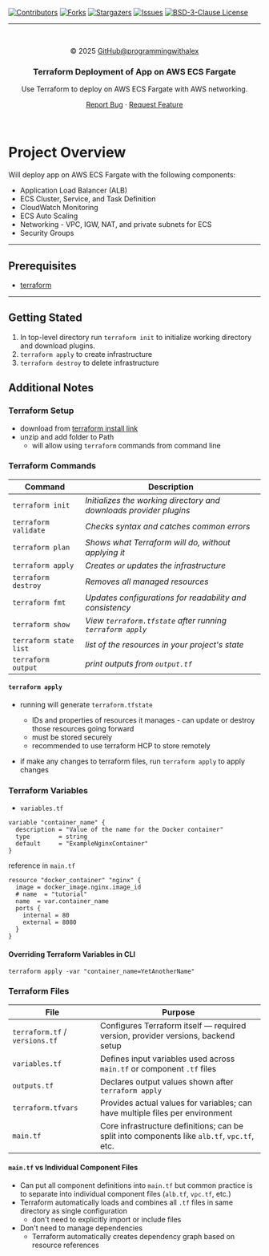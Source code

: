 <a id="readme-top"></a>

[![Contributors][contributors-shield]][contributors-url]
[![Forks][forks-shield]][forks-url]
[![Stargazers][stars-shield]][stars-url]
[![Issues][issues-shield]][issues-url]
[![BSD-3-Clause License][license-shield]][license-url]

---

<br/>
<div align="center">

© 2025 [GitHub@programmingwithalex](https://github.com/programmingwithalex)

### Terraform Deployment of App on AWS ECS Fargate

Use Terraform to deploy on AWS ECS Fargate with AWS networking.

[Report Bug](https://github.com/programmingwithalex/terraform_ecs_deployment/issues/new?labels=bug&template=bug-report---.md) · [Request Feature](https://github.com/programmingwithalex/terraform_ecs_deployment/issues/new?labels=enhancement&template=feature-request---.md)

</div>
<br/>

# Project Overview

Will deploy app on AWS ECS Fargate with the following components:

* Application Load Balancer (ALB)
* ECS Cluster, Service, and Task Definition
* CloudWatch Monitoring
* ECS Auto Scaling
* Networking - VPC, IGW, NAT, and private subnets for ECS
* Security Groups

---

## Prerequisites

* [terraform](https://developer.hashicorp.com/terraform/install)

---

## Getting Stated

1. In top-level directory run `terraform init` to initialize working directory and download plugins.
2. `terraform apply` to create infrastructure
3. `terraform destroy` to delete infrastructure

## Additional Notes

### Terraform Setup

* download from [terraform install link](https://developer.hashicorp.com/terraform/install)
* unzip and add folder to Path
  * will allow using `terraform` commands from command line

### Terraform Commands

| Command             | Description                                                        |
|---------------------|--------------------------------------------------------------------|
| `terraform init`       | *Initializes the working directory and downloads provider plugins* |
| `terraform validate`   | *Checks syntax and catches common errors*                          |
| `terraform plan`       | *Shows what Terraform will do, without applying it*                |
| `terraform apply`      | *Creates or updates the infrastructure*                            |
| `terraform destroy`    | *Removes all managed resources*                                    |
| `terraform fmt`        | *Updates configurations for readability and consistency*           |
| `terraform show`       | *View `terraform.tfstate` after running `terraform apply`*         |
| `terraform state list` | *list of the resources in your project's state*                    |
| `terraform output`     | *print outputs from `output.tf`*                                   |

#### `terraform apply`

* running will generate `terraform.tfstate`
  * IDs and properties of resources it manages - can update or destroy those resources going forward
  * must be stored securely
  * recommended to use terraform HCP to store remotely

* if make any changes to terraform files, run `terraform apply` to apply changes

### Terraform Variables

* `variables.tf`

```hcp
variable "container_name" {
  description = "Value of the name for the Docker container"
  type        = string
  default     = "ExampleNginxContainer"
}
```

reference in `main.tf`

```hcp
resource "docker_container" "nginx" {
  image = docker_image.nginx.image_id
  # name  = "tutorial"
  name  = var.container_name
  ports {
    internal = 80
    external = 8080
  }
}
```

#### Overriding Terraform Variables in CLI

`terraform apply -var "container_name=YetAnotherName"`

### Terraform Files

| File                  | Purpose                                                                 |
|-----------------------|-------------------------------------------------------------------------|
| `terraform.tf` / `versions.tf` | Configures Terraform itself — required version, provider versions, backend setup |
| `variables.tf`        | Defines input variables used across `main.tf` or component `.tf` files  |
| `outputs.tf`          | Declares output values shown after `terraform apply`                    |
| `terraform.tfvars`    | Provides actual values for variables; can have multiple files per environment |
| `main.tf`             | Core infrastructure definitions; can be split into components like `alb.tf`, `vpc.tf`, etc. |

#### `main.tf` vs Individual Component Files

* Can put all component definitions into `main.tf` but common practice is to separate into individual component files (`alb.tf`, `vpc.tf`, etc.)
* Terraform automatically loads and combines all `.tf` files in same directory as single configuration
  * don't need to explicitly import or include files
* Don't need to manage dependencies
  * Terraform automatically creates dependency graph based on resource references

[contributors-shield]: https://img.shields.io/github/contributors/programmingwithalex/terraform_ecs_deployment?style=for-the-badge
[contributors-url]: https://github.com/programmingwithalex/terraform_ecs_deployment/graphs/contributors
[forks-shield]: https://img.shields.io/github/forks/programmingwithalex/terraform_ecs_deployment?style=for-the-badge
[forks-url]: https://github.com/programmingwithalex/terraform_ecs_deployment/network/members
[stars-shield]: https://img.shields.io/github/stars/programmingwithalex/terraform_ecs_deployment?style=for-the-badge
[stars-url]: https://github.com/programmingwithalex/terraform_ecs_deployment/stargazers
[issues-shield]: https://img.shields.io/github/issues/programmingwithalex/terraform_ecs_deployment?style=for-the-badge
[issues-url]: https://github.com/programmingwithalex/terraform_ecs_deployment/issues
[license-shield]: https://img.shields.io/github/license/programmingwithalex/terraform_ecs_deployment.svg?style=for-the-badge
[license-url]: https://github.com/programmingwithalex/terraform_ecs_deployment/blob/main/LICENSE
